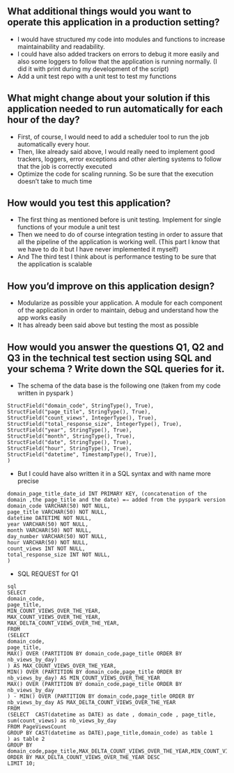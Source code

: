 ## What additional things would you want to operate this application in a production setting?
 -  I would have structured my code into modules and functions to increase maintainability and readability.
 -  I could have also added trackers on errors to debug it more easily and also some loggers to follow that the application is running normally. (I did it with print during my development of the script)
 -  Add a unit test repo with a unit test to test my functions

## What might change about your solution if this application needed to run automatically for each hour of the day?
 -  First, of course, I would need to add a scheduler tool to run the job automatically every hour.
 -  Then, like already said above, I would really need to implement good trackers, loggers,   error exceptions and other alerting systems to follow that the job is correctly executed
-  Optimize the code for scaling running. So be sure that the execution doesn’t take to much time 

## How would you test this application?
 -  The first thing as mentioned before is unit testing.  Implement for single functions of your module a unit test 
 -  Then we need to do of course integration testing in order to assure that all the pipeline of the application is working well. (This part I know that we have to do it but I have never implemented it myself)
-  And The third test I think about is performance testing to be sure that the application is scalable 

## How you’d improve on this application design?

 -  Modularize as possible your application. A module for each component of the application in order to maintain,  debug and understand how the app works easily
 -  It has already been said above but testing the most as possible

##  How would you answer the questions Q1, Q2 and Q3 in the technical test section using SQL and your schema ? Write down the SQL queries for it.
- The schema of the data base is the following one (taken from my code written in pyspark ) 
```customSchema_for_saving = StructType([
StructField("domain_code", StringType(), True),
StructField("page_title", StringType(), True),
StructField("count_views", IntegerType(), True),
StructField("total_response_size", IntegerType(), True),
StructField("year", StringType(), True),
StructField("month", StringType(), True),
StructField("date", StringType(), True),
StructField("hour", StringType(), True),
StructField("datetime", TimestampType(), True)],
)
```
- But I could have also written it in a SQL syntax and with name more precise 
```CREATE TABLE PageViewsCount (
domain_page_title_date_id INT PRIMARY KEY, (concatenation of the domain ,the page_title and the date) =⇒ added from the pyspark version
domain_code VARCHAR(50) NOT NULL,
page_title VARCHAR(50) NOT NULL,
datetime DATETIME NOT NULL,
year VARCHAR(50) NOT NULL,
month VARCHAR(50) NOT NULL,
day_number VARCHAR(50) NOT NULL,
hour VARCHAR(50) NOT NULL,
count_views INT NOT NULL,
total_response_size INT NOT NULL,
)
```
- SQL REQUEST for Q1 
```
sql
SELECT
domain_code,
page_title,
MIN_COUNT_VIEWS_OVER_THE_YEAR,
MAX_COUNT_VIEWS_OVER_THE_YEAR,
MAX_DELTA_COUNT_VIEWS_OVER_THE_YEAR,
FROM
(SELECT
domain_code,
page_title,
MAX() OVER (PARTITION BY domain_code,page_title ORDER BY nb_views_by_day)
) AS MAX_COUNT_VIEWS_OVER_THE_YEAR,
MIN() OVER (PARTITION BY domain_code,page_title ORDER BY nb_views_by_day) AS MIN_COUNT_VIEWS_OVER_THE_YEAR
MAX() OVER (PARTITION BY domain_code,page_title ORDER BY nb_views_by_day
) - MIN() OVER (PARTITION BY domain_code,page_title ORDER BY nb_views_by_day AS MAX_DELTA_COUNT_VIEWS_OVER_THE_YEAR
FROM
(SELECT  CAST(datetime as DATE) as date , domain_code , page_title, sum(count_views) as nb_views_by_day 
FROM PageViewsCount
GROUP BY CAST(datetime as DATE),page_title,domain_code) as table 1 
) as table 2
GROUP BY domain_code,page_title,MAX_DELTA_COUNT_VIEWS_OVER_THE_YEAR,MIN_COUNT_VIEWS_OVER_THE_YEAR,MAX_COUNT_VIEWS_OVER_THE_YEAR
ORDER BY MAX_DELTA_COUNT_VIEWS_OVER_THE_YEAR DESC
LIMIT 10;
```


